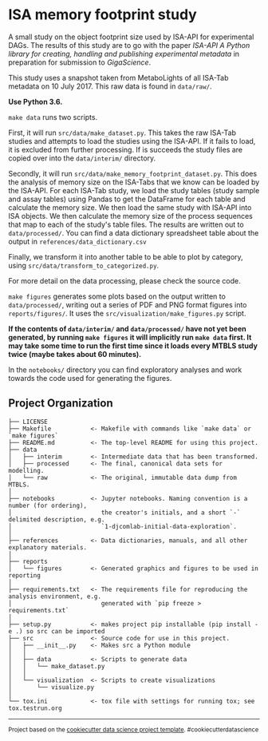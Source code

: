 ISA memory footprint study
==========================

A small study on the object footprint size used by ISA-API for experimental
DAGs. The results of this study are to go with the paper *ISA-API A Python
library for creating, handling and publishing experimental metadata* in
preparation for submission to *GigaScience*.

This study uses a snapshot taken from MetaboLights of all ISA-Tab metadata on
10 July 2017. This raw data is found in `data/raw/`.

**Use Python 3.6.**

`make data` runs two scripts.

First, it will run `src/data/make_dataset.py`. This takes the raw ISA-Tab
studies and attempts to load the studies using the ISA-API. If it fails to
load, it is excluded from further processing. If is succeeds the study files
are copied over into the `data/interim/` directory.

Secondly, it will run `src/data/make_memory_footprint_dataset.py`. This does the
analysis of memory size on the ISA-Tabs that we know can be loaded by the
ISA-API. For each ISA-Tab study, we load the study tables (study sample and
assay tables)
using Pandas to get the DataFrame for each table and calculate the memory size.
We then load the same study with ISA-API into ISA objects. We then calculate the
memory size of the process sequences that map to each of the study's table
files. The results are written out to `data/processed/`. You can find a data
dictionary spreadsheet table about the output in
`references/data_dictionary.csv`

Finally, we transform it into another table to be able to plot by category,
using `src/data/transform_to_categorized.py`.

For more detail on the data processing, please check the source code.

`make figures` generates some plots based on the output written to
`data/processed/`, writing out a series of PDF and PNG format figures into
`reports/figures/`. It uses the `src/visualization/make_figures.py` script.

**If the contents of `data/interim/` and `data/processed/` have not yet been generated, by running `make figures` it will implicitly run `make data` first. It may take some time to run the first time since it loads every MTBLS study twice (maybe takes about 60 minutes).**

In the `notebooks/` directory you can find exploratory analyses and work
towards the code used for generating the figures.

Project Organization
------------

    ├── LICENSE
    ├── Makefile           <- Makefile with commands like `make data` or `make figures`
    ├── README.md          <- The top-level README for using this project.
    ├── data
    │   ├── interim        <- Intermediate data that has been transformed.
    │   ├── processed      <- The final, canonical data sets for modelling.
    │   └── raw            <- The original, immutable data dump from MTBLS.
    │
    ├── notebooks          <- Jupyter notebooks. Naming convention is a number (for ordering),
    │                         the creator's initials, and a short `-` delimited description, e.g.
    │                         `1-djcomlab-initial-data-exploration`.
    │
    ├── references         <- Data dictionaries, manuals, and all other explanatory materials.
    │
    ├── reports
    │   └── figures        <- Generated graphics and figures to be used in reporting
    │
    ├── requirements.txt   <- The requirements file for reproducing the analysis environment, e.g.
    │                         generated with `pip freeze > requirements.txt`
    │
    ├── setup.py           <- makes project pip installable (pip install -e .) so src can be imported
    ├── src                <- Source code for use in this project.
    │   ├── __init__.py    <- Makes src a Python module
    │   │
    │   ├── data           <- Scripts to generate data
    │   │   └── make_dataset.py
    │   │
    │   └── visualization  <- Scripts to create visualizations
    │       └── visualize.py
    │
    └── tox.ini            <- tox file with settings for running tox; see tox.testrun.org


--------

<p><small>Project based on the <a target="_blank" href="https://drivendata.github.io/cookiecutter-data-science/">cookiecutter data science project template</a>. #cookiecutterdatascience</small></p>
